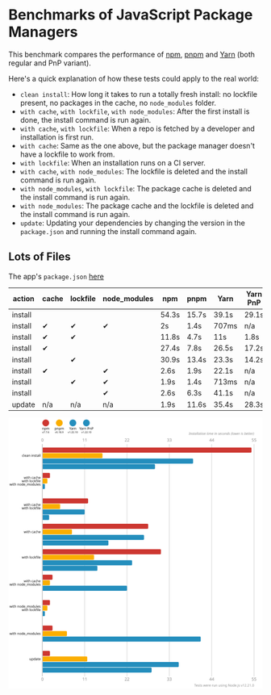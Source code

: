 # Benchmarks of JavaScript Package Managers

This benchmark compares the performance of [npm](https://github.com/npm/cli), [pnpm](https://github.com/pnpm/pnpm) and [Yarn](https://github.com/yarnpkg/yarn) (both regular and PnP variant).

Here's a quick explanation of how these tests could apply to the real world:

- `clean install`: How long it takes to run a totally fresh install: no lockfile present, no packages in the cache, no `node_modules` folder.
- `with cache`, `with lockfile`, `with node_modules`: After the first install is done, the install command is run again.
- `with cache`, `with lockfile`: When a repo is fetched by a developer and installation is first run.
- `with cache`: Same as the one above, but the package manager doesn't have a lockfile to work from.
- `with lockfile`: When an installation runs on a CI server.
- `with cache`, `with node_modules`: The lockfile is deleted and the install command is run again.
- `with node_modules`, `with lockfile`: The package cache is deleted and the install command is run again.
- `with node_modules`: The package cache and the lockfile is deleted and the install command is run again.
- `update`: Updating your dependencies by changing the version in the `package.json` and running the install command again.

## Lots of Files

The app's `package.json` [here](./fixtures/alotta-files/package.json)

| action  | cache | lockfile | node_modules| npm | pnpm | Yarn | Yarn PnP |
| ---     | ---   | ---      | ---         | --- | --- | --- | --- |
| install |       |          |             | 54.3s | 15.7s | 39.1s | 29.1s |
| install | ✔     | ✔        | ✔           | 2s | 1.4s | 707ms | n/a |
| install | ✔     | ✔        |             | 11.8s | 4.7s | 11s | 1.8s |
| install | ✔     |          |             | 27.4s | 7.8s | 26.5s | 17.2s |
| install |       | ✔        |             | 30.9s | 13.4s | 23.3s | 14.2s |
| install | ✔     |          | ✔           | 2.6s | 1.9s | 22.1s | n/a |
| install |       | ✔        | ✔           | 1.9s | 1.4s | 713ms | n/a |
| install |       |          | ✔           | 2.6s | 6.3s | 41.1s | n/a |
| update  | n/a   | n/a      | n/a         | 1.9s | 11.6s | 35.4s | 28.3s |

![Graph of the alotta-files results](./results/imgs/alotta-files.svg)